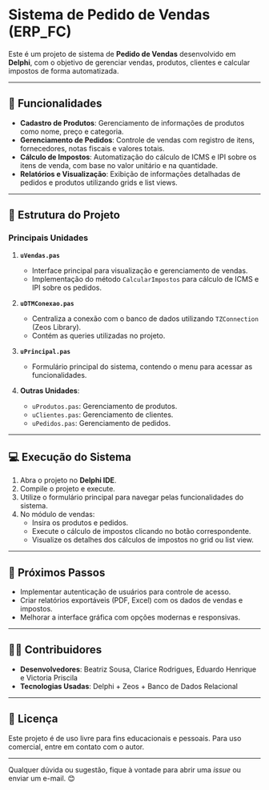 # Sistema de Pedido de Vendas (ERP_FC)

Este é um projeto de sistema de **Pedido de Vendas** desenvolvido em **Delphi**, com o objetivo de gerenciar vendas, produtos, clientes e calcular impostos de forma automatizada.

---

## 📝 Funcionalidades

- **Cadastro de Produtos**: Gerenciamento de informações de produtos como nome, preço e categoria.
- **Gerenciamento de Pedidos**: Controle de vendas com registro de itens, fornecedores, notas fiscais e valores totais.
- **Cálculo de Impostos**: Automatização do cálculo de ICMS e IPI sobre os itens de venda, com base no valor unitário e na quantidade.
- **Relatórios e Visualização**: Exibição de informações detalhadas de pedidos e produtos utilizando grids e list views.

---

## 📂 Estrutura do Projeto

### Principais Unidades

1. **`uVendas.pas`**
   - Interface principal para visualização e gerenciamento de vendas.
   - Implementação do método `CalcularImpostos` para cálculo de ICMS e IPI sobre os pedidos.

2. **`uDTMConexao.pas`**
   - Centraliza a conexão com o banco de dados utilizando `TZConnection` (Zeos Library).
   - Contém as queries utilizadas no projeto.

3. **`uPrincipal.pas`**
   - Formulário principal do sistema, contendo o menu para acessar as funcionalidades.

4. **Outras Unidades**:
   - `uProdutos.pas`: Gerenciamento de produtos.
   - `uClientes.pas`: Gerenciamento de clientes.
   - `uPedidos.pas`: Gerenciamento de pedidos.

---

## 💻 Execução do Sistema

1. Abra o projeto no **Delphi IDE**.
2. Compile o projeto e execute.
3. Utilize o formulário principal para navegar pelas funcionalidades do sistema.
4. No módulo de vendas:
   - Insira os produtos e pedidos.
   - Execute o cálculo de impostos clicando no botão correspondente.
   - Visualize os detalhes dos cálculos de impostos no grid ou list view.

---

## 🚀 Próximos Passos

- Implementar autenticação de usuários para controle de acesso.
- Criar relatórios exportáveis (PDF, Excel) com os dados de vendas e impostos.
- Melhorar a interface gráfica com opções modernas e responsivas.

---

## 👨‍💻 Contribuidores

- **Desenvolvedores**: Beatriz Sousa, Clarice Rodrigues, Eduardo Henrique e Victoria Priscila
- **Tecnologias Usadas**: Delphi + Zeos + Banco de Dados Relacional

---

## 📜 Licença

Este projeto é de uso livre para fins educacionais e pessoais. Para uso comercial, entre em contato com o autor.

---

Qualquer dúvida ou sugestão, fique à vontade para abrir uma _issue_ ou enviar um e-mail. 😊

